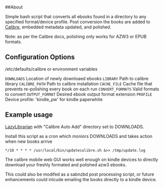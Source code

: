 ##About

Simple bash script that converts all ebooks found in a directory to any specified format/device profile.
Post conversion the books are added to [Calibre](https://calibre-ebook.com), embedded metadata updated, and polished.

Note: as per the Calibre docs, polishing only works for AZW3 or EPUB formats.

## Configuration Options

/etc/defaults/calibre or environment variables

`DOWNLOADS`
Location of newly downloaed ebooks
`LIBRARY`
Path to calibre library
`CALIBRE_PATH`
Path to calibre installation
`CACHE_FILE`
Cache file that prevents re-polishing every book on each run
`CONVERT_FORMATS`
Valid formats to convert
`OUTPUT_FORMAT`
Desired ebook output format extension
`PROFILE`
Device profile: 'kindle_pw' for kindle paperwhite

## Example usage

[LazyLibrarian](https://github.com/lazylibrarian/LazyLibrarian) with "Calibre Auto Add" directory set to DOWNLOADS.

Install this script as a cron which moniors DOWNLOADS and takes action when new books arrive

```
*/10 * * * * /usr/local/bin/updatecalibre.sh &>> /tmp/update.log
```

The calibre mobile web GUI works well enough on kindle devices to directly download your freshly formated and polished azw3 ebooks.

This could also be modifed as a sabnzbd post processing script, or future enhancements could inlcude emailing the books directly to a kindle device.


